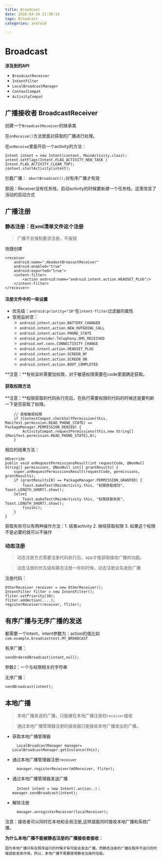 ```yaml
---
title: Broadcast
date: 2016-03-24 21:38:14
tags: Broadcast
categories: android

---
```



# Broadcast 

**涉及到的API**

- `BroadcastReceiver`
- `IntentFilter`
- `LocalBroadcastManager`
- `ContextCompat`
- `ActivityCompat`

## 广播接收者 BroadcastReceiver
创建一个`BroadcastReceiver`的继承类

在`onReceive()`方法里面对获取的广播进行处理。

在`onReceive`里面开启一个activity的方法：

	Intent intent = new Intent(context, MainActivity.class);
	intent.setFlags(Intent.FLAG_ACTIVITY_NEW_TASK | Intent.FLAG_ACTIVITY_CLEAR_TOP);
	context.startActivity(intent);

拦截广播：` abortBroadcast();`对有序广播才有效

原因：Receiver没有任务栈，启动activity的时候要新建一个任务栈，这里改变了活动的启动方式

## 广播注册
### 静态注册：在xml清单文件这个注册
>广播不会强制要求注册，不报错

快捷创建

	<receiver 
		android:name=".HeadestBroacastReceiver"
		android:enabled="true"
		android:exported="true">
		<intent-filter>
			<action android:name="android.intent.action.HEADSET_PLUG"/>
		</intent-filter>
	</receiver>

#### 注册文件中的一些设置
- 优先级：`android:priority="10"`在`intent-fliter`过滤器的属性
- 常用监听项：
	- `android.intent.action.BATTERY_CHANGED`
	- `android.intent.action.NEW_OUTGOING_CALL`
	- `android.intent.action.PHONE_STATE`
	- `android.provider.Telephony.SMS_RECEIVED`
	- `android.net.conn.CONNECTIVITY_CHANGE`
	- `android.intent.action.HEADSET_PLUG`
	- `android.intent.action.SCREEN_OF`
	- `android.intent.action.SCREEN_ON`
	- `android.intent.action.BOOT_COMPLETED`
	
**注意：**有些监听需要加权限，对于敏感权限需要在code里面确定获取。
#### 获取权限方法
**注意：**权限获取的代码执行完后，在执行需要权限的代码的时候还是要判断一下是否获取了权限。

	    // 获取敏感权限
        if (ContextCompat.checkSelfPermission(this, Manifest.permission.READ_PHONE_STATE) == PackageManager.PERMISSION_DENIED) {
            ActivityCompat.requestPermissions(this,new String[]{Manifest.permission.READ_PHONE_STATE},0);
        }


相应的结果方法：

	@Override
    public void onRequestPermissionsResult(int requestCode, @NonNull String[] permissions, @NonNull int[] grantResults) {
        super.onRequestPermissionsResult(requestCode, permissions, grantResults);
        if (grantResults[0] == PackageManager.PERMISSION_GRANTED) {
            Toast.makeText(MainActivity.this, "权限获取成功", Toast.LENGTH_SHORT).show();
        }else{
            Toast.makeText(MainActivity.this, "权限获取失败", Toast.LENGTH_SHORT).show();
            finish();
        }
    }
获取失败可以有两种操作方法：1. 结束activity 2. 继续获取权限 3. 如果这个权限不是必要的就可以不操作


### 动态注册
>动态注册方式需要注册代码执行后，app才能获取接收广播的功能。

>动态注册的优先级和静态注册一样的时候，动态注册会先收到广播

注册代码：

	OtherReceiver receiver = new OtherReceiver();
	IntentFilter filter = new IntentFilter();
	fliter.setPriority(30);
	fliter.addAction(....);
	registerReceiver(receiver, fliter);

## 有序广播与无序广播的发送
都需要一个Intent，intent参数为：action的值比如`com.example.broadcasttest.MY_BROADCAST`

有序广播：

	sendOrderedBroadcast(intent,null);
参数2：一个与权限相关的字符串

无序广播：

	sendBroadcast(intent);

## 本地广播
>本地广播发送的广播，只能被在本地广播注册的`receiver`接收

>通过本地广播管理器注册的接收器只能接收本地广播发出的广播。

- 获取本地广播管理器

		LocalBroadcastManager manager= LocalBroadcastManager.getInstance(this);


- 通过本地广播管理器注册`receiver`

		manager.registerReceiver(mOReceiver, fliter);
- 通过本地广播管理器发送广播

		Intent intent = new Intent(.action..)；manager.sendBroadcast(intent);
- 解除注册

		manager.unregisterReceiver(localReceiver);

注意：接收者可以同时在本地和全局注册,这样就能同时接收本地广播和系统广播。

**为什么本地广播不能被静态注册的广播接收者接收：**

	因为本地广播只有在程序运行的时候才有可能会发出广播，而静态注册的广播在程序不运行的时候就能发挥作用，所以，本地广播不需要使用静态注册的功能。


